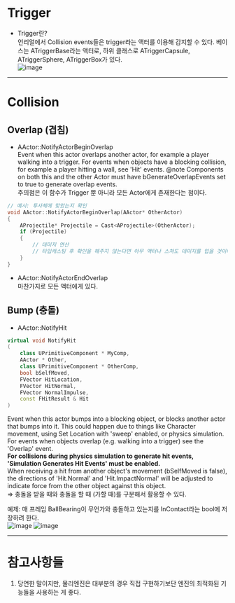 # Trigger
* Trigger란?  
언리얼에서 Collision events들은 trigger라는 액터를 이용해 감지할 수 있다. 베이스는 ATriggerBase라는 액터로, 하위 클래스로 ATriggerCapsule, ATriggerSphere, ATriggerBox가 있다.  
![image](https://user-images.githubusercontent.com/63915665/176695712-8e85e454-5fc1-4a83-9253-7738075fcd70.png)  

---  

# Collision
## Overlap (겹침)
* AActor::NotifyActorBeginOverlap  
Event when this actor overlaps another actor, for example a player walking into a trigger. For events when objects have a blocking collision, for example a player hitting a wall, see 'Hit' events. @note Components on both this and the other Actor must have bGenerateOverlapEvents set to true to generate overlap events.  
주의점은 이 함수가 Trigger 뿐 아니라 모든 Actor에게 존재한다는 점이다.  
```c++
// 예시: 투사체에 맞았는지 확인
void AActor::NotifyActorBeginOverlap(AActor* OtherActor)
{
    AProjectile* Projectile = Cast<AProjectile>(OtherActor); 
    if (Projectile)
    {
        // 데미지 연산
        // 타입캐스팅 후 확인을 해주지 않는다면 아무 액터나 스쳐도 데미지를 입을 것이다.
    }
}
```
* AActor::NotifyActorEndOverlap  
마찬가지로 모든 액터에게 있다.  

## Bump (충돌)
* AActor::NotifyHit  
```c++
virtual void NotifyHit
(
    class UPrimitiveComponent * MyComp,
    AActor * Other,
    class UPrimitiveComponent * OtherComp,
    bool bSelfMoved,
    FVector HitLocation,
    FVector HitNormal,
    FVector NormalImpulse,
    const FHitResult & Hit
)
```
Event when this actor bumps into a blocking object, or blocks another actor that bumps into it. This could happen due to things like Character movement, using Set Location with 'sweep' enabled, or physics simulation. For events when objects overlap (e.g. walking into a trigger) see the 'Overlap' event.  
**For collisions during physics simulation to generate hit events, 'Simulation Generates Hit Events' must be enabled.**  
When receiving a hit from another object's movement (bSelfMoved is false), the directions of 'Hit.Normal' and 'Hit.ImpactNormal' will be adjusted to indicate force from the other object against this object.  
=> 충돌을 받을 때와 충돌을 할 때 (가할 때)를 구분해서 활용할 수 있다.  

예제: 매 프레임 BallBearing이 무언가와 충돌하고 있는지를 InContact라는 bool에 저장하려 한다.  
![image](https://user-images.githubusercontent.com/63915665/176699325-6601c7fe-17ef-4551-949c-cdaed2004a15.png)
![image](https://user-images.githubusercontent.com/63915665/176699400-d0fd33e9-9336-4bd9-9496-883741cad883.png)  


---  

# 참고사항들
1. 당연한 말이지만, 물리엔진은 대부분의 경우 직접 구현하기보단 엔진의 최적화된 기능들을 사용하는 게 좋다.  
